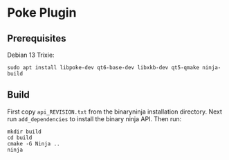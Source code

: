 # Poke Plugin

## Prerequisites

Debian 13 Trixie:
```
sudo apt install libpoke-dev qt6-base-dev libxkb-dev qt5-qmake ninja-build
```

## Build

First copy `api_REVISION.txt` from the binaryninja installation directory.
Next run `add_dependencies` to install the binary ninja API.
Then run:
```
mkdir build
cd build
cmake -G Ninja ..
ninja
```
